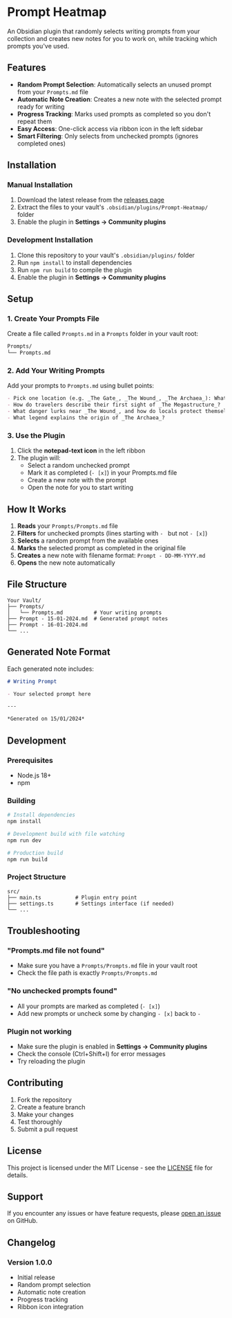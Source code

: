 # Prompt Heatmap

An Obsidian plugin that randomly selects writing prompts from your collection and creates new notes for you to work on, while tracking which prompts you've used.

## Features

- **Random Prompt Selection**: Automatically selects an unused prompt from your `Prompts.md` file
- **Automatic Note Creation**: Creates a new note with the selected prompt ready for writing
- **Progress Tracking**: Marks used prompts as completed so you don't repeat them
- **Easy Access**: One-click access via ribbon icon in the left sidebar
- **Smart Filtering**: Only selects from unchecked prompts (ignores completed ones)

## Installation

### Manual Installation

1. Download the latest release from the [releases page](https://github.com/yourusername/Prompt-Heatmap/releases)
2. Extract the files to your vault's `.obsidian/plugins/Prompt-Heatmap/` folder
3. Enable the plugin in **Settings → Community plugins**

### Development Installation

1. Clone this repository to your vault's `.obsidian/plugins/` folder
2. Run `npm install` to install dependencies
3. Run `npm run build` to compile the plugin
4. Enable the plugin in **Settings → Community plugins**

## Setup

### 1. Create Your Prompts File

Create a file called `Prompts.md` in a `Prompts` folder in your vault root:

```markdown
Prompts/
└── Prompts.md
```

### 2. Add Your Writing Prompts

Add your prompts to `Prompts.md` using bullet points:

```markdown
- Pick one location (e.g. _The Gate_, _The Wound_, _The Archaea_): What does it smell, sound, or feel like to stand there?
- How do travelers describe their first sight of _The Megastructure_?
- What danger lurks near _The Wound_, and how do locals protect themselves?
- What legend explains the origin of _The Archaea_?
```

### 3. Use the Plugin

1. Click the **notepad-text icon** in the left ribbon
2. The plugin will:
   - Select a random unchecked prompt
   - Mark it as completed (`- [x]`) in your Prompts.md file
   - Create a new note with the prompt
   - Open the note for you to start writing

## How It Works

1. **Reads** your `Prompts/Prompts.md` file
2. **Filters** for unchecked prompts (lines starting with `- ` but not `- [x]`)
3. **Selects** a random prompt from the available ones
4. **Marks** the selected prompt as completed in the original file
5. **Creates** a new note with filename format: `Prompt - DD-MM-YYYY.md`
6. **Opens** the new note automatically

## File Structure

```
Your Vault/
├── Prompts/
│   └── Prompts.md          # Your writing prompts
├── Prompt - 15-01-2024.md  # Generated prompt notes
├── Prompt - 16-01-2024.md
└── ...
```

## Generated Note Format

Each generated note includes:

```markdown
# Writing Prompt

- Your selected prompt here

---

*Generated on 15/01/2024*
```

## Development

### Prerequisites

- Node.js 18+
- npm

### Building

```bash
# Install dependencies
npm install

# Development build with file watching
npm run dev

# Production build
npm run build
```

### Project Structure

```
src/
├── main.ts           # Plugin entry point
├── settings.ts       # Settings interface (if needed)
└── ...
```

## Troubleshooting

### "Prompts.md file not found"
- Make sure you have a `Prompts/Prompts.md` file in your vault root
- Check the file path is exactly `Prompts/Prompts.md`

### "No unchecked prompts found"
- All your prompts are marked as completed (`- [x]`)
- Add new prompts or uncheck some by changing `- [x]` back to `- `

### Plugin not working
- Make sure the plugin is enabled in **Settings → Community plugins**
- Check the console (Ctrl+Shift+I) for error messages
- Try reloading the plugin

## Contributing

1. Fork the repository
2. Create a feature branch
3. Make your changes
4. Test thoroughly
5. Submit a pull request

## License

This project is licensed under the MIT License - see the [LICENSE](LICENSE) file for details.

## Support

If you encounter any issues or have feature requests, please [open an issue](https://github.com/yourusername/Prompt-Heatmap/issues) on GitHub.

## Changelog

### Version 1.0.0
- Initial release
- Random prompt selection
- Automatic note creation
- Progress tracking
- Ribbon icon integration